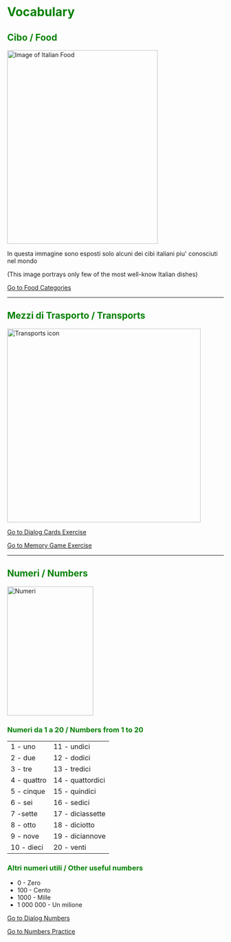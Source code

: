 
<h1 style="color:green;"> Vocabulary </h1>

<h2 style="color:green;"> Cibo / Food </h2>
   
<p>
   <a href="https://clipart4school.com/wp-content/uploads/2018/05/Italian-Food-Clipart-preview.jpg" title="Italian Food">
     
 <img class="imgLeft"
    src="https://clipart4school.com/wp-content/uploads/2018/05/Italian-Food-Clipart-preview.jpg" alt="Image of Italian Food" height="450" width="350">
   
   </a>

<p lang="it"> In questa immagine sono esposti solo alcuni dei cibi italiani piu' conosciuti nel mondo  </p>

<p lang="en">(This image portrays only few of the most well-know Italian dishes) </p> 
 
  <p style="clear:both;"></p>
  
  <p>
<a style="float:right:" href="food.html" class="btn2">Go to Food Categories</a>
</p>
<div style="clear.both;"> </div>
  
  
  <hr>


<h2 style="color:green;"> Mezzi di Trasporto / Transports </h2>

<a title="David, Olivier Guin, Jule Steffen &amp; Matthias Schmidt [CC BY 3.0 (https://creativecommons.org/licenses/by/3.0)], via Wikimedia Commons" href="https://commons.wikimedia.org/wiki/File:Transports_icon.png"><img width="450" alt="Transports icon" src="https://upload.wikimedia.org/wikipedia/commons/thumb/b/b7/Transports_icon.png/512px-Transports_icon.png"></a>


<p>
<a style="float:right:" href="dialogcards.html" class="btn2">Go to Dialog Cards Exercise</a>
</p>
<div style="clear.both;"> </div>


<p>
<a style="float:right:" href="memorygame.html" class="btn2">Go to Memory Game Exercise</a>
</p>
<div style="clear.both;"> </div>


<hr>


<h2 style="color:green;"> Numeri / Numbers </h2>

<p>
   <a href="https://www.publicdomainpictures.net/pictures/40000/velka/numbers-colorful-clip-art.jpg#.XDSECmGMgDs.link" title="Numeri">
      
<img class="imgLeft"
    src="https://www.publicdomainpictures.net/pictures/40000/velka/numbers-colorful-clip-art.jpg#.XDSECmGMgDs.link"  alt="Numeri" height="300" width="200">
   
   </a>
 
  <p style="clear:both;"></p>


<h3 style="color:green;"> Numeri da 1 a 20 / Numbers from 1 to 20 </h3>

<table lang="it">
  <tr><td> 1 - uno </td> <td> 11 - undici </td> </tr>
  <tr><td> 2 - due </td> <td> 12 - dodici </td> </tr>
  <tr><td> 3 - tre </td> <td> 13 - tredici </td> </tr>
  <tr><td> 4 - quattro </td> <td> 14 - quattordici </td> </tr>
  <tr><td> 5 - cinque </td> <td> 15 - quindici </td> </tr>
  <tr><td> 6 - sei </td> <td> 16 - sedici </td> </tr>
  <tr><td> 7 -sette </td> <td> 17 - diciassette </td> </tr>
  <tr><td> 8 - otto </td> <td> 18 - diciotto </td> </tr>
  <tr><td> 9 - nove </td> <td> 19 - diciannove </td> </tr>
  <tr><td> 10 - dieci </td> <td> 20 - venti </td> </tr> 
   </table>  

  <h3 style="color:green;"> Altri numeri utili / Other useful numbers </h3>

<ul style="list-style-type:disc">
  <li> 0 - Zero </li> 
  <li> 100 - Cento </li> 
  <li> 1000 - Mille </li>
  <li> 1 000 000 - Un milione </li>
</ul>


<p>
<a style="float:right:" href="dialognumbers.html" class="btn2">Go to Dialog Numbers</a>
</p>
<div style="clear.both;"> </div>

<p>
<a style="float:right:" href="numbers.html" class="btn2">Go to Numbers Practice</a>
</p>
<div style="clear.both;"> </div>






